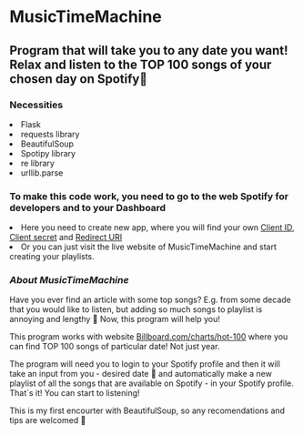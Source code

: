 # MusicTimeMachine
<h2>  Program that will take you to any date you want! Relax and listen to the TOP 100 songs of your chosen day on Spotify🎵 </h2>

<h3> Necessities </h3>
<li> Flask </li>
<li> requests library </li>
<li> BeautifulSoup </li>
<li> Spotipy library </li>
<li> re library </li>
<li> urllib.parse </li>

<h3> To make this code work, you need to go to the web Spotify for developers and to your Dashboard </h3>
<li> Here you need to create new app, where you will find your own <u>Client ID</u>, <u>Client secret</u> and <u>Redirect URI</u></li>
<li> Or you can just visit the live website of MusicTimeMachine and start creating your playlists.</li>

***<h3>About MusicTimeMachine</h3>***

Have you ever find an article with some top songs? E.g. from some decade that you would like to listen, but adding so much songs to playlist is annoying and lengthy 🫣
Now, this program will help you! 

This program works with website <a href="https://www.billboard.com/charts/hot-100/">Billboard.com/charts/hot-100</a> where you can find TOP 100 songs of particular date! Not just year.

The program will need you to login to your Spotify profile and then it will take an input from you - desired date 📆 and automatically make a new playlist of all the songs that are available on Spotify - in your Spotify profile. 
That´s it! You can start to listening! 


This is my first encourter with BeautifulSoup, so any recomendations and tips are welcomed 🙏
